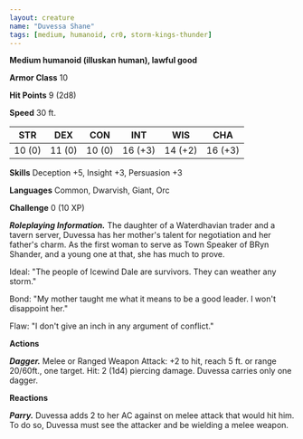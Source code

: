 ```yaml
---
layout: creature
name: "Duvessa Shane"
tags: [medium, humanoid, cr0, storm-kings-thunder]
---
```


**Medium humanoid (illuskan human), lawful good**

**Armor Class** 10

**Hit Points** 9 (2d8)

**Speed** 30 ft.

|   STR   |   DEX   |   CON   |   INT   |   WIS   |   CHA   |
|:-----:|:-----:|:-----:|:-----:|:-----:|:-----:|
| 10 (0) | 11 (0) | 10 (0) | 16 (+3) | 14 (+2) | 16 (+3) |

**Skills** Deception +5, Insight +3, Persuasion +3

**Languages** Common, Dwarvish, Giant, Orc

**Challenge** 0 (10 XP)

***Roleplaying Information.*** The daughter of a Waterdhavian trader and a tavern server, Duvessa has her mother's talent for negotiation and her father's charm. As the first woman to serve as Town Speaker of BRyn Shander, and a young one at that, she has much to prove.

Ideal: "The people of Icewind Dale are survivors. They can weather any storm."

Bond: "My mother taught me what it means to be a good leader. I won't disappoint her."

Flaw: "I don't give an inch in any argument of conflict."

**Actions**

***Dagger.*** Melee or Ranged Weapon Attack: +2 to hit, reach 5 ft. or range 20/60ft., one target. Hit: 2 (1d4) piercing damage. Duvessa carries only one dagger.

**Reactions**

***Parry.*** Duvessa adds 2 to her AC against on melee attack that would hit him. To do so, Duvessa must see the attacker and be wielding a melee weapon.


